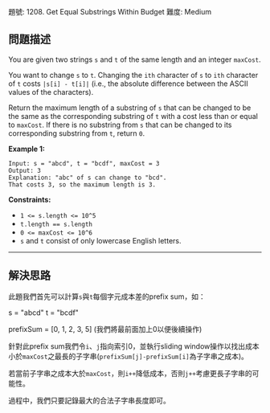 題號: 1208. Get Equal Substrings Within Budget
難度: Medium

## 問題描述

You are given two strings `s` and `t` of the same length and an integer `maxCost`.

You want to change `s` to `t`. Changing the `ith` character of `s` to `ith` character of `t` costs `|s[i] - t[i]|` (i.e., the absolute difference between the ASCII values of the characters).

Return the maximum length of a substring of `s` that can be changed to be the same as the corresponding substring of `t` with a cost less than or equal to `maxCost`. If there is no substring from `s` that can be changed to its corresponding substring from `t`, return `0`.

**Example 1:**
```
Input: s = "abcd", t = "bcdf", maxCost = 3
Output: 3
Explanation: "abc" of s can change to "bcd".
That costs 3, so the maximum length is 3.
```

**Constraints:**

- `1 <= s.length <= 10^5`
- `t.length == s.length`
- `0 <= maxCost <= 10^6`
- `s` and `t` consist of only lowercase English letters.


---
## 解決思路

此題我們首先可以計算`s`與`t`每個字元成本差的prefix sum，如：

s = "abcd"
t = "bcdf"

prefixSum = [0, 1, 2, 3, 5] (我們將最前面加上0以便後續操作)

針對此prefix sum我們令`i`、`j`指向索引0，並執行sliding window操作以找出成本小於`maxCost`之最長的子字串(`prefixSum[j]-prefixSum[i]`為子字串之成本)。

若當前子字串之成本大於`maxCost`，則`i++`降低成本，否則`j++`考慮更長子字串的可能性。

過程中，我們只要記錄最大的合法子字串長度即可。